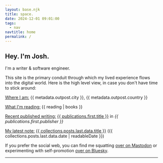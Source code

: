 ```yaml
---
layout: base.njk
title: space.
date: 2024-12-01 09:01:00
tags:
  - nav
navtitle: home
permalink: /
---
```


## Hey. I'm Josh.

I'm a writer & software engineer.

This site is the primary conduit through which my lived experience flows into the digital world. Here is the high level view, in case you don't have time to stick around:

<ins>Where I am:</ins>
{{ metadata.outpost.city }}, {{ metadata.outpost.country }}

<ins>What I'm reading:</ins>
{{ reading | books }}

<ins>Recent published writing:</ins>
<a href="{{ publications.first.url }}">{{ publications.first.title }}</a> in *{{ publications.first.publisher }}*

<ins>My latest note:</ins>
<a href="{{ collections.posts.last.url }}">{{ collections.posts.last.data.title }}</a> ({{ collections.posts.last.data.date | readableDate }})

If you prefer the social web, you can find me squatting <a rel="me" href="{{ metadata.author.social.mastodon }}">over on Mastodon</a> or experimenting with self-promotion <a href="{{ metadata.author.social.bluesky }}">over on Bluesky</a>.

<hr />

